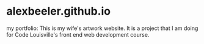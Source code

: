 # alexbeeler.github.io
my portfolio:
This is my wife's artwork website. It is a project that I am doing for Code Louisville's front end web development course. 
